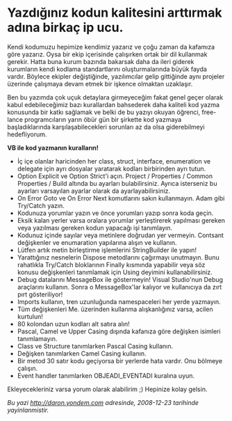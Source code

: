 # Yazdığınız kodun kalitesini arttırmak adına birkaç ip ucu.
Kendi kodumuzu hepimize kendimiz yazarız ve çoğu zaman da kafamıza göre
yazarız. Oysa bir ekip içerisinde çalışırken ortak bir dil kullanmak
gerekir. Hatta buna kurum bazında bakarsak daha da ileri giderek
kurumların kendi kodlama standartlarını oluşturmalarında büyük fayda
vardır. Böylece ekipler değiştiğinde, yazılımcılar gelip gittiğinde aynı
projeler üzerinde çalışmaya devam etmek bir işkence olmaktan uzaklaşır.

Ben bu yazımda çok uçuk detaylara girmeyeceğim fakat genel geçer olarak
kabul edebileceğimiz bazı kurallardan bahsederek daha kaliteli kod yazma
konusunda bir katkı sağlamak ve belki de bu yazıyı okuyan öğrenci,
free-lance programcıların yarın öbür gün bir şirkette kod yazmaya
başladıklarında karşılaşabilecekleri sorunları az da olsa giderebilmeyi
hedefliyorum.

**VB ile kod yazmanın kuralların!**

-   İç içe olanlar haricinden her class, struct, interface, enumeration
    ve delegate için ayrı dosyalar yaratarak kodları birbirinden ayrı
    tutun.
-   Option Explicit ve Option Strict'i açın. Project / Properties /
    Common Properties / Build altında bu ayarları bulabilirsiniz. Ayrıca
    isterseniz bu ayarları varsayılan ayarlar olarak da
    ayarlayabilirsiniz.
-   On Error Goto ve On Error Next komutlarını sakın kullanmayın. Adam
    gibi Try/Catch yazın.
-   Kodunuza yorumlar yazın ve önce yorumları yazıp sonra koda geçin.
-   Eksik kalan yerler varsa oralara yorumlar yerleştirerek yapılması
    gereken veya yazılması gereken kodun yapacağı işi tanımlayın.
-   Kodunuz içinde sayılar veya metinlere doğrudan yer vermeyin.
    Contsant değişkenler ve enumaration yapılarına alışın ve kullanın.
-   Lütfen artık metin birleştirme işlemlerini StringBuilder ile yapın!
-   Yarattığınız nesnelerin Dispose metodlarını çağırmayı unutmayın.
    Bunu rahatlıkla Try/Catch bloklarının Finally kısmında yapabilir
    veya söz konusu değişkenleri tanımlamak için Using deyimini
    kullanabilirsiniz.
-   Debug datalarını MessageBox ile göstermeyin! Visual Studio'nun Debug
    araçlarını kullanın. Sonra o MessageBox'lar kalıyor ve kullanıcıya
    da zırt pırt gösteriliyor!
-   Imports kullanın, tren uzunluğunda namespaceleri her yerde yazmayın.
-   Tüm değişkenleri Me. üzerinden kullanma alışkanlığınız varsa, acilen
    kurtulun!
-   80 kolondan uzun kodları alt satıra alın!
-   Pascal, Camel ve Upper Casing dışında kafanıza göre değişken
    isimleri tanımlamayın.
-   Class ve Structure tanımlarken Pascal Casing kullanın.
-   Değişken tanımlarken Camel Casing kullanın.
-   Bir metod 30 satır kodu geçiyorsa bir yerlerde hata vardır. Onu
    bölmeye çalışın.
-   Event handler tanımlarken OBJEADI\_EVENTADI kuralına uyun.

Ekleyecekleriniz varsa yorum olarak alabilirim ;) Hepinize kolay gelsin.



*Bu yazi http://daron.yondem.com adresinde, 2008-12-23 tarihinde yayinlanmistir.*
